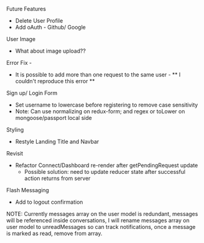 Future Features
- Delete User Profile
- Add oAuth - Github/ Google

User Image
- What about image upload??

Error Fix - 
- It is possible to add more than one request to the same user - ** I couldn't reproduce this error **

Sign up/ Login Form
- Set username to lowercase before registering to remove case sensitivity
- Note: Can use normalizing on redux-form; and regex or toLower on mongoose/passport local side

Styling
- Restyle Landing Title and Navbar

Revisit
- Refactor Connect/Dashboard re-render after getPendingRequest update
  - Possible solution: need to update reducer state after successful action returns from server

Flash Messaging
- Add to logout confirmation

NOTE: Currently messages array on the user model is redundant, messages will be referenced inside conversations, I will rename messages array on user model to unreadMessages so can track notifications, once a message is marked as read, remove from array.